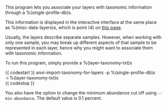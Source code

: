This program lets you associate your layers with taxonomic information through a %(single-profile-db)s. 

This information is displayed in the interactive interface at the same place as %(misc-data-layers)s, which is point (4) on [this page](http://merenlab.org/2017/12/11/additional-data-tables/#views-items-layers-orders-some-anvio-terminology). 

Usually, the layers describe separate samples. However, when working with only one sample, you may break up different aspects of that sample to be represented in each layer, hence why you might want to associate them with taxonomic information. 

To run this program, simply provide a %(layer-taxonomy-txt)s

{{ codestart }}
anvi-import-taxonomy-for-layers -p %(single-profile-db)s \
                                -i %(layer-taxonomy-txt)s \
{{ codestop }}

You also have the option to change the minimum abundance cut off using `--min-abundance`. The default value is 0.1 percent. 
